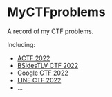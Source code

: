 # MyCTFproblems

A record of my CTF problems.

Including:

* [ACTF 2022](ACTF%202022/)
* [BSidesTLV CTF 2022](BSidesTLV%20CTF%202022)
* [Google CTF 2022](Google%20CTF%202022)
* [LINE CTF 2022](LINE%20CTF%202022)
* ...
